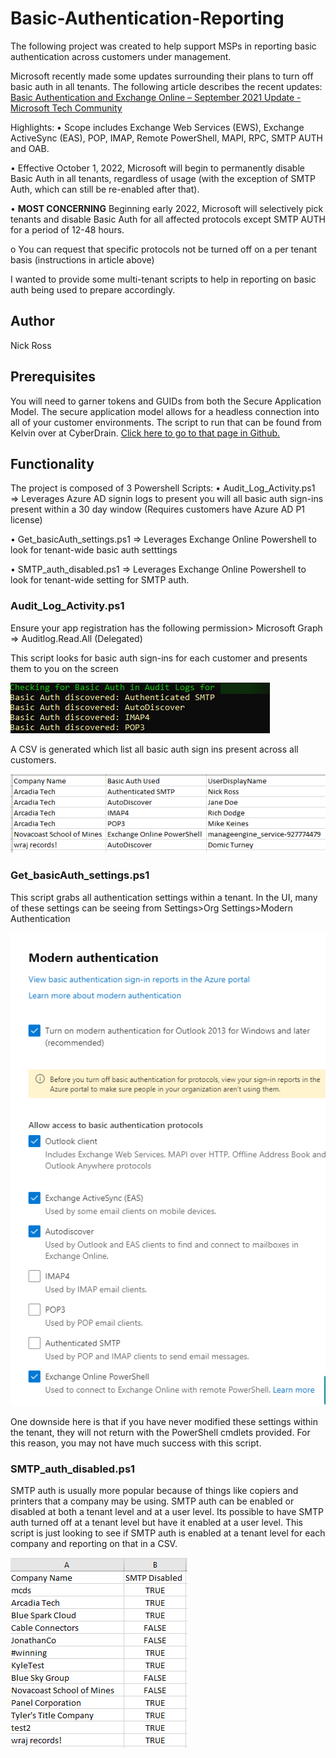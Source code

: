 # Basic-Authentication-Reporting

The following project was created to help support MSPs in reporting basic authentication across customers under management.

Microsoft recently made some updates surrounding their plans to turn off basic auth in all tenants. The following article describes the recent updates:
<a href="https://techcommunity.microsoft.com/t5/exchange-team-blog/basic-authentication-and-exchange-online-september-2021-update/ba-p/2772210">Basic Authentication and Exchange Online – September 2021 Update - Microsoft Tech Community</a>

Highlights:
• Scope includes Exchange Web Services (EWS), Exchange ActiveSync (EAS), POP, IMAP, Remote PowerShell, MAPI, RPC, SMTP AUTH and OAB.

• Effective October 1, 2022, Microsoft will begin to permanently disable Basic Auth in all tenants, regardless of usage (with the exception of SMTP Auth, which can still be re-enabled after that).

• **MOST CONCERNING** Beginning early 2022, Microsoft will selectively pick tenants and disable Basic Auth for all affected protocols except SMTP AUTH for a period of 12-48 hours.

o You can request that specific protocols not be turned off on a per tenant basis (instructions in article above)

I wanted to provide some multi-tenant scripts to help in reporting on basic auth being used to prepare accordingly.

<H2>Author</H2>
Nick Ross

<H2>Prerequisites</H2>

You will need to garner tokens and GUIDs from both the Secure Application Model. The secure application model allows for a headless connection into all of your customer environments. The script to run that can be found from Kelvin over at CyberDrain. <a href="https://github.com/KelvinTegelaar/SecureAppModel/blob/master/Create-SecureAppModel.ps1">Click here to go to that page in Github.</a>

<H2>Functionality</H2>

The project is composed of 3 Powershell Scripts:
• Audit_Log_Activity.ps1 => Leverages Azure AD signin logs to present you will all basic auth sign-ins present within a 30 day window (Requires customers have Azure AD P1 license)

• Get_basicAuth_settings.ps1 => Leverages Exchange Online Powershell to look for tenant-wide basic auth setttings

• SMTP_auth_disabled.ps1 => Leverages Exchange Online Powershell to look for tenant-wide setting for SMTP auth.

<H3>Audit_Log_Activity.ps1</H3>

Ensure your app registration has the following permission> Microsoft Graph => Auditlog.Read.All (Delegated)

This script looks for basic auth sign-ins for each customer and presents them to you on the screen

<img src="Assets/pic2.png" alt="audit log ps output" style="max-width:100%;">

A CSV is generated which list all basic auth sign ins present across all customers.

<img src="Assets/pic3.png" alt="csv output" style="max-width:100%;">

<H3>Get_basicAuth_settings.ps1</H3>

This script grabs all authentication settings within a tenant. In the UI, many of these settings can be seeing from Settings>Org Settings>Modern Authentication

<img src="Assets/pic4.png" alt="modern auth settings" style="max-width:100%;">

One downside here is that if you have never modified these settings within the tenant, they will not return with the PowerShell cmdlets provided. For this reason, you may not have much success with this script.

<H3>SMTP_auth_disabled.ps1</H3>

SMTP auth is usually more popular because of things like copiers and printers that a company may be using. SMTP auth can be enabled or disabled at both a tenant level and at a user level. Its possible to have SMTP auth turned off at a tenant level but have it enabled at a user level. This script is just looking to see if SMTP auth is enabled at a tenant level for each company and reporting on that in a CSV.

<img src="Assets/pic1.png" alt="csv output" style="max-width:100%;">
